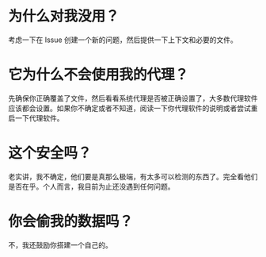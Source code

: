 # 为什么对我没用？

考虑一下在 Issue 创建一个新的问题，然后提供一下上下文和必要的文件。


# 它为什么不会使用我的代理？

先确保你正确覆盖了文件，然后看看系统代理是否被正确设置了，大多数代理软件应该都会设置。如果你不确定或者不知道，阅读一下你代理软件的说明或者尝试重启一下代理软件。


# 这个安全吗？

老实讲，我不确定，他们要是真那么极端，有太多可以检测的东西了。完全看他们是否在乎。个人而言，我目前为止还没遇到任何问题。


# 你会偷我的数据吗？

不，我还鼓励你搭建一个自己的。
